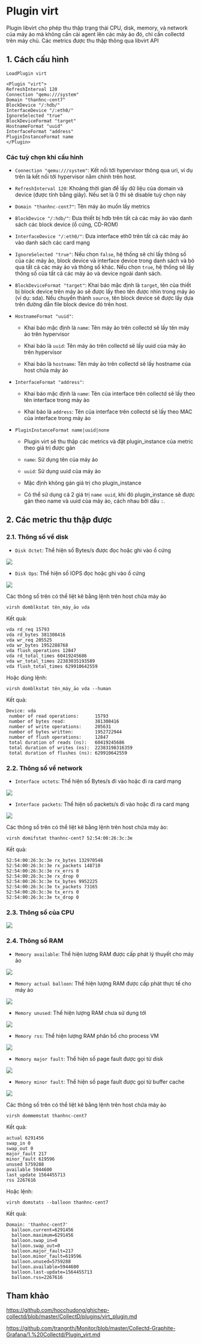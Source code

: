 # Plugin virt

Plugin libvirt cho phép thu thập trạng thái CPU, disk, memory, và network của máy ảo mà không cần cài agent lên các máy ảo đó, chỉ cần collectd trên máy chủ. Các metrics được thu thập thông qua libvirt API

## 1. Cách cấu hình

```
LoadPlugin virt

<Plugin "virt">
RefreshInterval 120
Connection "qemu:///system"
Domain "thanhnc-cent7"
BlockDevice "/:hdb/"
InterfaceDevice "/:eth0/"
IgnoreSelected "true"
BlockDeviceFormat "target"
HostnameFormat "uuid"
InterfaceFormat "address"
PluginInstanceFormat name
</Plugin>
```

### Các tuỳ chọn khi cấu hình

- `Connection "qemu:///system"`: Kết nối tới hypervisor thông qua uri, ví dụ trên là kết nối tới hypervisor nằm chính trên host.

- `RefreshInterval 120`: Khoảng thời gian để lấy dữ liệu của domain và device (được tính bằng giây). Nếu set là 0 thì sẽ disable tuỳ chọn này

- `Domain "thanhnc-cent7"`: Tên máy ảo muốn lấy metrics

- `BlockDevice "/:hdb/"`: Đưa thiết bị hdb trên tất cả các máy ảo vào danh sách các block device (ổ cứng, CD-ROM)

- `InterfaceDevice "/:eth0/"`: Đưa interface eth0 trên tất cả các máy ảo vào danh sách các card mạng

- `IgnoreSelected "true"`: Nếu chọn `false`, hệ thống sẽ chỉ lấy thông số của các máy ảo, block device và interface device trong danh sách và bỏ qua tất cả các máy ảo và thông số khác. Nếu chọn `true`, hệ thống sẽ lấy thông số của tất cả các máy ảo và device ngoài danh sách.

- `BlockDeviceFormat "target"`: Khai báo mặc định là `target`, tên của thiết bị block device trên máy ảo sẽ được lấy theo tên được nhìn trong máy ảo (ví dụ: sda). Nếu chuyển thành `source`, tên block device sẽ được lấy dựa trên đường dẫn file block device đó trên host.

- `HostnameFormat "uuid"`: 

	- Khai báo mặc định là `name`: Tên máy ảo trên collectd sẽ lấy tên máy ảo trên hypervisor
	
	- Khai báo là `uuid`: Tên máy ảo trên collectd sẽ lấy uuid của máy ảo trên hypervisor
	
	- Khai báo là `hostname`: Tên máy ảo trên collectd sẽ lấy hostname của host chứa máy ảo
	
- `InterfaceFormat "address"`:

	- Khai báo mặc định là `name`: Tên của interface trên collectd sẽ lấy theo tên interface trong máy ảo
	
	- Khai báo là `address`: Tên của interface trên collectd sẽ lấy theo MAC của interface trong máy ảo
	
- `PluginInstanceFormat name|uuid|none`

	- Plugin virt sẽ thu thập các metrics và đặt plugin_instance của metric theo giá trị được gán
	
	- `name`: Sử dụng tên của máy ảo
	
	- `uuid`: Sử dụng uuid của máy ảo
	
	- Mặc định không gán giá trị cho plugin_instance
	
	- Có thể sử dụng cả 2 giá trị `name uuid`, khi đó plugin_instance sẽ được gán theo name và uuid của máy ảo, cách nhau bởi dấu `:`.
	
## 2. Các metric thu thập được

### 2.1. Thông số về disk

- `Disk Octet`: Thể hiện số Bytes/s được đọc hoặc ghi vào ổ cứng

<img src="img/14.jpg">

- `Disk Ops`: Thể hiện số IOPS đọc hoặc ghi vào ổ cứng

<img src="img/15.jpg">

Các thông số trên có thể liệt kê bằng lệnh trên host chứa máy ảo

```
virsh domblkstat tên_máy_ảo vda
```

Kết quả:

```
vda rd_req 15793
vda rd_bytes 381308416
vda wr_req 205525
vda wr_bytes 1952288768
vda flush_operations 12847
vda rd_total_times 60419245686
vda wr_total_times 22383035193589
vda flush_total_times 629910642559
```

Hoặc dùng lệnh:

```
virsh domblkstat tên_máy_ảo vda --human
```

Kết quả:

```
Device: vda
 number of read operations:      15793
 number of bytes read:           381308416
 number of write operations:     205631
 number of bytes written:        1952722944
 number of flush operations:     12847
 total duration of reads (ns):   60419245686
 total duration of writes (ns):  22383198316359
 total duration of flushes (ns): 629910642559
```

### 2.2. Thông số về network

- `Interface octets`: Thể hiện số Bytes/s đi vào hoặc đi ra card mạng

<img src="img/16.jpg">

- `Interface packets`: Thể hiện số packets/s đi vào hoặc đi ra card mạng

<img src="img/17.jpg">

Các thông số trên có thể liệt kê bằng lệnh trên host chứa máy ảo:

```
virsh domifstat thanhnc-cent7 52:54:00:26:3c:3e
```

Kết quả:

```
52:54:00:26:3c:3e rx_bytes 132970548
52:54:00:26:3c:3e rx_packets 148710
52:54:00:26:3c:3e rx_errs 0
52:54:00:26:3c:3e rx_drop 0
52:54:00:26:3c:3e tx_bytes 9952225
52:54:00:26:3c:3e tx_packets 73165
52:54:00:26:3c:3e tx_errs 0
52:54:00:26:3c:3e tx_drop 0
```

### 2.3. Thông số của CPU

<img src="img/18.jpg">

### 2.4. Thông số RAM

- `Memory available`: Thể hiện lượng RAM được cấp phát lý thuyết cho máy ảo

<img src="img/08.jpg">

- `Memory actual balloon`: Thể hiện lượng RAM được cấp phát thực tế cho máy ảo

<img src="img/09.jpg">

- `Memory unused`: Thể hiện lượng RAM chưa sử dụng tới

<img src="img/10.jpg">

- `Memory rss`: Thể hiện lượng RAM phân bổ cho process VM

<img src="img/11.jpg">

- `Memory major fault`: Thể hiện số page fault được gọi từ disk

<img src="img/12.jpg">

- `Memory minor fault`: Thể hiện số page fault được gọi từ buffer cache

<img src="img/13.jpg">

Các thông số trên có thể liệt kê bằng lệnh trên host chứa máy ảo

```
virsh dommemstat thanhnc-cent7
```

Kết quả:

```
actual 6291456
swap_in 0
swap_out 0
major_fault 217
minor_fault 619596
unused 5759288
available 5944600
last_update 1564455713
rss 2267616
```

Hoặc lệnh:

```
virsh domstats --balloon thanhnc-cent7
```

Kết quả:

```
Domain: 'thanhnc-cent7'
  balloon.current=6291456
  balloon.maximum=6291456
  balloon.swap_in=0
  balloon.swap_out=0
  balloon.major_fault=217
  balloon.minor_fault=619596
  balloon.unused=5759288
  balloon.available=5944600
  balloon.last-update=1564455713
  balloon.rss=2267616
```

## Tham khảo

https://github.com/hocchudong/ghichep-collectd/blob/master/CollectD/plugins/virt_plugin.md

https://github.com/trangnth/Monitor/blob/master/Collectd-Graphite-Grafana/1.%20Collectd/Plugin_virt.md
